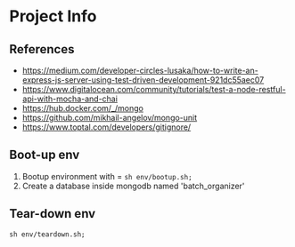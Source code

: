 # Project Info

## References

- <https://medium.com/developer-circles-lusaka/how-to-write-an-express-js-server-using-test-driven-development-921dc55aec07>
- <https://www.digitalocean.com/community/tutorials/test-a-node-restful-api-with-mocha-and-chai>
- <https://hub.docker.com/_/mongo>
- <https://github.com/mikhail-angelov/mongo-unit>
- <https://www.toptal.com/developers/gitignore/>

## Boot-up env

1) Bootup environment with = `sh env/bootup.sh;`
2) Create a database inside mongodb named 'batch_organizer'

## Tear-down env

`sh env/teardown.sh;`

